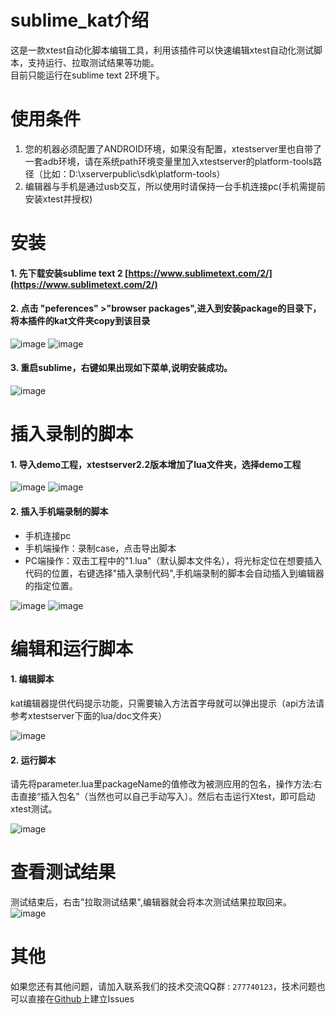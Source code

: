
# sublime_kat介绍
这是一款xtest自动化脚本编辑工具，利用该插件可以快速编辑xtest自动化测试脚本，支持运行、拉取测试结果等功能。  
目前只能运行在sublime text 2环境下。

# 使用条件
1. 您的机器必须配置了ANDROID环境，如果没有配置，xtestserver里也自带了一套adb环境，请在系统path环境变量里加入xtestserver的platform-tools路径（比如：D:\xserverpublic\sdk\platform-tools）     
2. 编辑器与手机是通过usb交互，所以使用时请保持一台手机连接pc(手机需提前安装xtest并授权)


# 安装
#### 1. 先下载安装sublime text 2 [https://www.sublimetext.com/2/](https://www.sublimetext.com/2/)      
#### 2. 点击 "peferences" >"browser packages",进入到安装package的目录下，将本插件的kat文件夹copy到该目录
![image](https://github.com/TencentXtest/sublime_kat/raw/master/images/1.png)
![image](https://github.com/TencentXtest/sublime_kat/raw/master/images/2.png)
#### 3. 重启sublime，右键如果出现如下菜单,说明安装成功。      
![image](https://github.com/TencentXtest/sublime_kat/raw/master/images/3.png)


# 插入录制的脚本
#### 1. 导入demo工程，xtestserver2.2版本增加了lua文件夹，选择demo工程
![image](https://github.com/TencentXtest/sublime_kat/raw/master/images/4.png)
![image](https://github.com/TencentXtest/sublime_kat/raw/master/images/5.png)
#### 2. 插入手机端录制的脚本
+ 手机连接pc
+ 手机端操作：录制case，点击导出脚本
+ PC端操作：双击工程中的"1.lua"（默认脚本文件名），将光标定位在想要插入代码的位置，右键选择"插入录制代码",手机端录制的脚本会自动插入到编辑器的指定位置。

![image](https://github.com/TencentXtest/sublime_kat/raw/master/images/10.png)
![image](https://github.com/TencentXtest/sublime_kat/raw/master/images/6.png)



# 编辑和运行脚本
#### 1. 编辑脚本
kat编辑器提供代码提示功能，只需要输入方法首字母就可以弹出提示（api方法请参考xtestserver下面的lua/doc文件夹）      

![image](https://github.com/TencentXtest/sublime_kat/raw/master/images/7.png)
#### 2. 运行脚本
请先将parameter.lua里packageName的值修改为被测应用的包名，操作方法:右击直接“插入包名”（当然也可以自己手动写入）。然后右击运行Xtest，即可启动xtest测试。

![image](https://github.com/TencentXtest/sublime_kat/raw/master/images/8.png)


# 查看测试结果
测试结束后，右击"拉取测试结果",编辑器就会将本次测试结果拉取回来。
![image](https://github.com/TencentXtest/sublime_kat/raw/master/images/9.png)

# 其他
如果您还有其他问题，请加入联系我们的技术交流QQ群 : `277740123`，技术问题也可以直接在[Github](https://github.com/TencentXtest/Xtest/issues)上建立Issues














